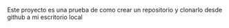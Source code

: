 Este proyecto es una prueba de como  crear un repositorio y clonarlo desde github a mi escritorio local
